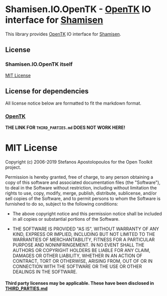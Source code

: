 ﻿# Shamisen.IO.OpenTK - [OpenTK](https://github.com/opentk/opentk) IO interface for [Shamisen](https://github.com/MineCake147E/Shamisen)

This library provides [OpenTK](https://github.com/opentk/opentk) IO interface for [Shamisen](https://github.com/MineCake147E/Shamisen).

## License

### Shamisen.IO.OpenTK itself

[MIT License](https://github.com/MineCake147E/Shamisen/blob/develop/LICENSE.md)

## License for dependencies

All license notice below are formatted to fit the markdown format.

### [OpenTK](https://github.com/opentk/opentk)

**THE LINK FOR `THIRD_PARTIES.md` DOES NOT WORK HERE!**

# MIT License

Copyright (c) 2006-2019 Stefanos Apostolopoulos for the Open Toolkit project.

Permission is hereby granted, free of charge, to any person obtaining a copy
of this software and associated documentation files (the "Software"), to deal
in the Software without restriction, including without limitation the rights
to use, copy, modify, merge, publish, distribute, sublicense, and/or sell
copies of the Software, and to permit persons to whom the Software is
furnished to do so, subject to the following conditions:

- The above copyright notice and this permission notice shall be included in all
copies or substantial portions of the Software.

- THE SOFTWARE IS PROVIDED "AS IS", WITHOUT WARRANTY OF ANY KIND, EXPRESS OR
IMPLIED, INCLUDING BUT NOT LIMITED TO THE WARRANTIES OF MERCHANTABILITY,
FITNESS FOR A PARTICULAR PURPOSE AND NONINFRINGEMENT. IN NO EVENT SHALL THE
AUTHORS OR COPYRIGHT HOLDERS BE LIABLE FOR ANY CLAIM, DAMAGES OR OTHER
LIABILITY, WHETHER IN AN ACTION OF CONTRACT, TORT OR OTHERWISE, ARISING FROM,
OUT OF OR IN CONNECTION WITH THE SOFTWARE OR THE USE OR OTHER DEALINGS IN THE
SOFTWARE.

#### Third party licenses may be applicable. These have been disclosed in [THIRD_PARTIES.md](THIRD_PARTIES.md)
